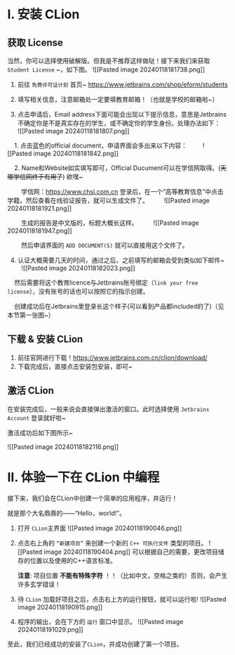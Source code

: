 # I. 安装 CLion
## 获取 License

当然，你可以选择使用破解版。但我是不推荐这样做哒！接下来我们来获取 `Student License` ~，如下图。
![[Pasted image 20240118181738.png]]

1. 前往 `免费许可证计划` 首页~ <https://www.jetbrains.com/shop/eform/students>

2. 填写相关信息，注意邮箱处一定要填教育邮箱！（也就是学校的邮箱啦~）

3. 点击申请后，Email address下面可能会出现以下提示信息，意思是Jetbrains不确定你是不是真实存在的学生，或不确定你的学生身份。处理办法如下：
    ![[Pasted image 20240118181807.png]]

    1. 点击蓝色的official document，申请界面会多出来以下内容：
        ![[Pasted image 20240118181842.png]]

    2. Name和Website如实填写即可，Official Ducument可以在学信网取得。(<del>天哪学信网终于有用了</del>) 欸嘿~

        学信网：<https://www.chsi.com.cn> 登录后，在一个“高等教育信息”中点击学籍，然后查看在线验证报告，就可以生成文件了。
        ![[Pasted image 20240118181921.png]]

        生成的报告是中文版的，标题大概长这样。
        ![[Pasted image 20240118181947.png]]

        然后申请界面的 `ADD DOCUMENT(S)` 就可以直接用这个文件了。

4. 认证大概需要几天的时间，通过之后，之前填写的邮箱会受到类似如下邮件~
    ![[Pasted image 20240118182023.png]]

    然后需要将这个教育licence与Jetbrains账号绑定（`link your free license`），没有账号的话也可以按照它的指示创建。


    创建成功后在Jetbrains里登录长这个样子(可以看到产品都included的了)（见本节第一张图~）

## 下载 & 安装 CLion

1. 前往官网进行下载！<https://www.jetbrains.com.cn/clion/download/>
2. 下载完成后，直接点击安装包安装，即可~

## 激活 CLion

在安装完成后，一般来说会直接弹出激活的窗口。此时选择使用 `Jetbrains Account` 登录就好啦~

激活成功后如下图所示~

 ![[Pasted image 20240118182116.png]]
# II. 体验一下在 CLion 中编程

接下来，我们会在CLion中创建一个简单的应用程序，并运行！

就是那个大名鼎鼎的——“Hello，world!”。

1. 打开 `CLion`主界面
	![[Pasted image 20240118190046.png]]

2. 点击右上角的 `“新建项目”` 来创建一个新的 `C++ 可执行文件` 类型的项目。
	![[Pasted image 20240118190404.png]]
	可以根据自己的需要，更改项目储存的位置以及使用的C++语言标准。
	
	__注意__: 项目位置 __不能有特殊字符__ ！！（比如中文，空格之类的）否则，会产生许多玄学错误！

3. 待 `CLion`  加载好项目之后，点击右上方的运行按钮，就可以运行啦!
	![[Pasted image 20240118190915.png]]

4. 程序的输出，会在下方的 `运行` 窗口中显示。
	![[Pasted image 20240118191029.png]]


至此，我们已经成功的安装了`CLion`，并成功创建了第一个项目。